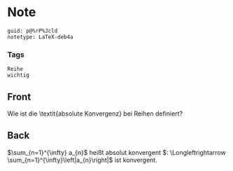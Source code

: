 # Note
```
guid: p@%rP%Jcld
notetype: LaTeX-deb4a
```

### Tags
```
Reihe
wichtig
```

## Front
Wie ist die \textit{absolute Konvergenz} bei Reihen definiert?

## Back
$\sum_{n=1}^{\infty} a_{n}$ heißt absolut konvergent $: \Longleftrightarrow \sum_{n=1}^{\infty}\left|a_{n}\right|$ ist konvergent.
